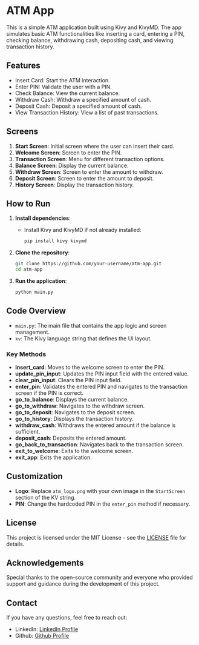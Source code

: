 # ATM App
This is a simple ATM application built using Kivy and KivyMD. The app simulates basic ATM functionalities like inserting a card, entering a PIN, checking balance, withdrawing cash, depositing cash, and viewing transaction history.

## Features
- Insert Card: Start the ATM interaction.
- Enter PIN: Validate the user with a PIN.
- Check Balance: View the current balance.
- Withdraw Cash: Withdraw a specified amount of cash.
- Deposit Cash: Deposit a specified amount of cash.
- View Transaction History: View a list of past transactions.

## Screens
1. **Start Screen**: Initial screen where the user can insert their card.
2. **Welcome Screen**: Screen to enter the PIN.
3. **Transaction Screen**: Menu for different transaction options.
4. **Balance Screen**: Display the current balance.
5. **Withdraw Screen**: Screen to enter the amount to withdraw.
6. **Deposit Screen**: Screen to enter the amount to deposit.
7. **History Screen**: Display the transaction history.

## How to Run

1. **Install dependencies**:
   - Install Kivy and KivyMD if not already installed:
     ```bash
     pip install kivy kivymd
     ```

2. **Clone the repository**:
   ```bash
   git clone https://github.com/your-username/atm-app.git
   cd atm-app
   ```

3. **Run the application**:
   ```bash
   python main.py
   ```

## Code Overview
- `main.py`: The main file that contains the app logic and screen management.
- `kv`: The Kivy language string that defines the UI layout.

### Key Methods
- **insert_card**: Moves to the welcome screen to enter the PIN.
- **update_pin_input**: Updates the PIN input field with the entered value.
- **clear_pin_input**: Clears the PIN input field.
- **enter_pin**: Validates the entered PIN and navigates to the transaction screen if the PIN is correct.
- **go_to_balance**: Displays the current balance.
- **go_to_withdraw**: Navigates to the withdraw screen.
- **go_to_deposit**: Navigates to the deposit screen.
- **go_to_history**: Displays the transaction history.
- **withdraw_cash**: Withdraws the entered amount if the balance is sufficient.
- **deposit_cash**: Deposits the entered amount.
- **go_back_to_transaction**: Navigates back to the transaction screen.
- **exit_to_welcome**: Exits to the welcome screen.
- **exit_app**: Exits the application.

## Customization
- **Logo**: Replace `atm_logo.png` with your own image in the `StartScreen` section of the KV string.
- **PIN**: Change the hardcoded PIN in the `enter_pin` method if necessary.

## License
This project is licensed under the MIT License - see the [LICENSE](LICENSE) file for details.

## Acknowledgements
Special thanks to the open-source community and everyone who provided support and guidance during the development of this project.

## Contact
If you have any questions, feel free to reach out:
- LinkedIn: [LinkedIn Profile](https://www.linkedin.com/in/sivapriya-b-3b2a72294/)
- Github: [Github Profile](https://github.com/SIVAPRIYA-3065)
